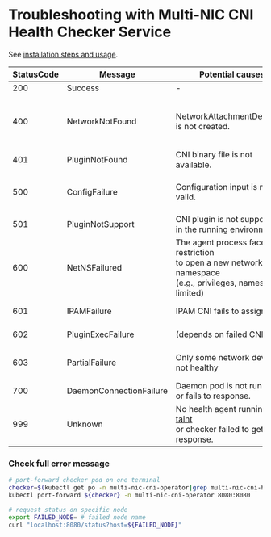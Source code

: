 # Troubleshooting with Multi-NIC CNI Health Checker Service

See [installation steps and usage](https://github.com/foundation-model-stack/multi-nic-cni/tree/main/health-check).

|StatusCode |Message        |Potential causes                           |Actions|
|---        |---            |---                                        |---|
|200        |Success        |-                                          |-|
|400        |NetworkNotFound|NetworkAttachmentDefinition is not created.| Check multinicnetwork CR whether <br>the `.spec.namespaces` is limited to specific list.<br> If included your namespace, check [controller log](./troubleshooting.md#get-controller-log).|
|401        |PluginNotFound |CNI binary file is not available.| Check [CNI binary file](./troubleshooting.md#cni-binary-not-exist).|
|500        |ConfigFailure  |Configuration input is not valid.| Check `NetworkAttachmentDefinition.spec.config`<br> comparing with full error message from [/status response](./troubleshooting.md#check-full-error-message). 
|501        |PluginNotSupport|CNI plugin is not supported <br>in the running environment.|Check [requirements of CNI](https://github.com/foundation-model-stack/multi-nic-cni#requirements).
|600        |NetNSFailured  |The agent process faces restriction<br>to open a new network Linux namespace <br>(e.g., privileges, namespace limited)|Check full error message from [/status response](./troubleshooting.md#check-full-error-message). 
|601        |IPAMFailure|IPAM CNI fails to assign an IP|Check [IPAM CNI log](./troubleshooting.md#ipam-execadd-failed) and full error message from [/status response](./troubleshooting.md#check-full-error-message). 
|602        |PluginExecFailure|(depends on failed CNI)|Check [CNI log](./troubleshooting.md#ipam-execadd-failed) and full error message from [/status response](./troubleshooting.md#check-full-error-message). 
|603        |PartialFailure|Only some network device is not healthy|Identify failed network address from [/status response](#check-full-error-message).<br> Check [connectivity failure](./troubleshooting.md#ping-failed). 
|700        |DaemonConnectionFailure|Daemon pod is not running <br>or fails to response.|Check if [multi-nicd is deployed](./troubleshooting.md#hostinterface-not-created) ).<br> If yes, check [multi-nicd log](./troubleshooting.md#get-multi-nicd-log).
|999        |Unknown|No health agent running by [taint](https://kubernetes.io/docs/concepts/scheduling-eviction/taint-and-toleration/)<br>or checker failed to get response.|If agent is normally running, <br>check full error message from [/status response](#check-full-error-message).

### Check full error message

```bash
# port-forward checker pod on one terminal
checker=$(kubectl get po -n multi-nic-cni-operator|grep multi-nic-cni-health-checker|awk '{ print $1 }')
kubectl port-forward ${checker} -n multi-nic-cni-operator 8080:8080

# request status on specific node
export FAILED_NODE= # failed node name
curl "localhost:8080/status?host=${FAILED_NODE}"
```